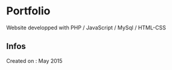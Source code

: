 # Portfolio

Website developped with PHP / JavaScript / MySql / HTML-CSS

## Infos

Created on : May 2015
